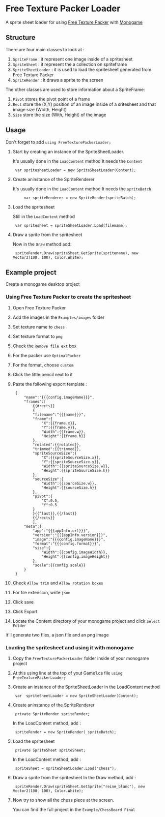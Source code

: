 # Free Texture Packer Loader

A sprite sheet loader for using [Free Texture Packer](https://free-tex-packer.com) with [Monogame](https://monogame.net)

## Structure
There are four main classes to look at :  
1. `SpriteFrame` : it represent one image inside of a spritesheet
2. `SpriteSheet` : it represent the a collection on spriteframe
3. `SpriteSheetLoader` : it is used to load the spritesheet generated from Free Texture Packer 
4. `SpriteRender` : it draws a sprite to the screen

The other classes are used to store information about a SpriteFrame:
1. `Pivot` stores the pivot point of a frame
2. `Rect` store the (X,Y) position of an image inside of a sritesheet and that image size (Width, Height)
3. `Size` store the size (With, Height) of the image

## Usage
Don't forget to add `using FreeTexturePackerLoader;`

1. Start by creating an instance of the SpriteSheetLoader.

    It's usually done in the `LoadContent` method
    It needs the `Content`  

        var spritesheetLoader = new SpriteSheetLoader(Content);  


2. Create aninstance of the SpriteRenderer

    It's usually done in the `LoadContent` method
        It needs the `spriteBatch`

            var spriteRenderer = new SpriteRender(spriteBatch);

3. Load the spritesheet

    Still in the `LoadContent` method   

        var spritesheet = spriteSheetLoader.Load(filename);

4. Draw a sprite from the spritesheet
 
    Now in the `Draw` method add:

        spriteRender.Draw(spriteSheet.GetSprite(spritename), new Vector2(100, 100), Color.White);

## Example project
Create a monogame desktop project
### Using Free Texture Packer to create the spritesheet
1. Open Free Texture Packer
2. Add the images in the `Examples/images` folder
3. Set texture name to `chess`
4. Set texture format to `png`
5. Check the `Remove file ext` box
6. For the packer use `OptimalPacker`
7. For the format, choose `custom`
8. Click the little pencil next to it
9. Paste the following export template :

        {
            "name":"{{{config.imageName}}}",
            "frames":[
                {{#rects}}
                {
                "filename":"{{{name}}}",
                "frame":{
                    "X":{{frame.x}},
                    "Y":{{frame.y}},
                    "Width":{{frame.w}},
                    "Height":{{frame.h}}
                },
                "rotated":{{rotated}},
                "trimmed":{{trimmed}},
                "spriteSourceSize":{
                    "X":{{spriteSourceSize.x}},
                    "Y":{{spriteSourceSize.y}},
                    "Width":{{spriteSourceSize.w}},
                    "Height":{{spriteSourceSize.h}}
                },
                "sourceSize":{
                    "Width":{{sourceSize.w}},
                    "Height":{{sourceSize.h}}
                },
                "pivot":{
                    "X":0.5,
                    "Y":0.5
                }        
                }{{^last}},{{/last}}
                {{/rects}}
                ],
            "meta":{
                "app":"{{{appInfo.url}}}",
                "version":"{{{appInfo.version}}}",
                "image":"{{{config.imageName}}}",
                "format":"{{{config.format}}}",
                "size":{
                    "Width":{{config.imageWidth}},
                    "Height":{{config.imageHeight}}
                },
                "scale":{{config.scale}}
            }
        }
    
10. Check `Allow trim` and `Allow rotation boxes`
11. For file extension, write `json`
12. Click save
13. Click Export
14. Locate the Content directory of your monogame project and click `Select Folder`

It'll generate two files, a json file and an png image

### Loading the spritesheet and using it with monogame
1. Copy the `FreeTexturePackerLoader` folder inside of your monogame project
2. At this using line at the top of yout Game1.cs file `using FreeTexturePackerLoader;`
3. Create an instance of the SpriteSheetLoader in the LoadContent method

        var  spriteSheetLoader = new SpriteSheetLoader(Content);
4. Create aninstance of the SpriteRenderer

        private SpriteRender spriteRender;
    In the LoadContent method, add : 

        spriteRender = new SpriteRender(_spriteBatch);
5. Load the spritesheet

        private SpriteSheet spriteSheet;
    In the LoadContent method, add : 

        spriteSheet = spriteSheetLoader.Load("chess");
6. Draw a sprite from the spritesheet
    In the Draw method, add :

        spriteRender.Draw(spriteSheet.GetSprite("reine_blanc"), new Vector2(100, 100), Color.White);
7. Now try to show all the chess piece at the screen.

    You can find the full project in the `Example/ChessBoard Final`
